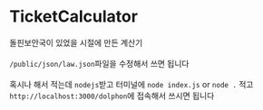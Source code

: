 # TicketCalculator
돌핀보안국이 있었을 시절에 만든 계산기<br><br>
`/public/json/law.json`파일을 수정해서 쓰면 됩니다
<br><br>
혹시나 해서 적는데 `nodejs`받고 터미널에 `node index.js` or `node .` 적고 `http://localhost:3000/dolphon`에 접속해서 쓰시면 됩니다
